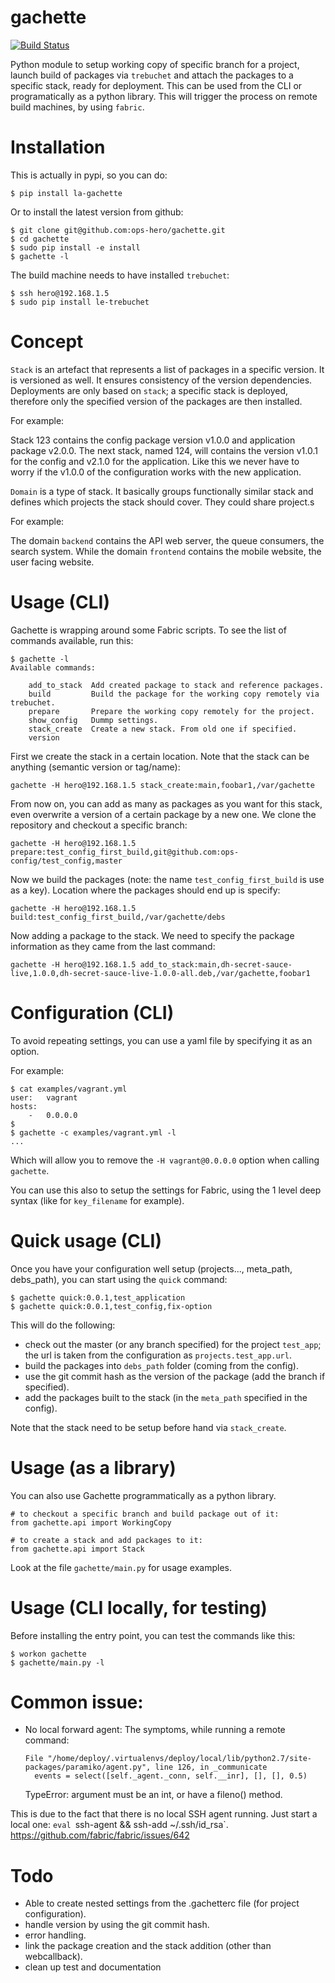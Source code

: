 gachette
========

[![Build Status](https://travis-ci.org/ops-hero/gachette.png?branch=master)](https://travis-ci.org/ops-hero/gachette)

Python module to setup working copy of specific branch for a project, launch build of packages via `trebuchet` and attach the packages to a specific stack, ready for deployment. This can be used from the CLI or programatically as a python library.
This will trigger the process on remote build machines, by using `fabric`.

Installation
============

This is actually in pypi, so you can do:

    $ pip install la-gachette

Or to install the latest version from github:

    $ git clone git@github.com:ops-hero/gachette.git
    $ cd gachette
    $ sudo pip install -e install
    $ gachette -l

The build machine needs to have installed `trebuchet`:

    $ ssh hero@192.168.1.5
    $ sudo pip install le-trebuchet

Concept
=======

`Stack` is an artefact that represents a list of packages in a specific version. It is versioned as well. It ensures
consistency of the version dependencies. Deployments are only based on `stack`; a specific stack is deployed, therefore
only the specified version of the packages are then installed.

For example:

Stack 123 contains the config package version v1.0.0 and application package v2.0.0. The next stack, named 124, will
contains the version v1.0.1 for the config and v2.1.0 for the application. Like this we never have to worry if the v1.0.0
of the configuration works with the new application.

`Domain` is a type of stack. It basically groups functionally similar stack and defines which projects the stack should cover.
They could share project.s

For example:

The domain `backend` contains the API web server, the queue consumers, the search system. While the domain `frontend` contains the
mobile website, the user facing website.



Usage (CLI)
===========
Gachette is wrapping around some Fabric scripts. To see the list of commands available, run this:

    $ gachette -l
    Available commands:

        add_to_stack  Add created package to stack and reference packages.
        build         Build the package for the working copy remotely via trebuchet.
        prepare       Prepare the working copy remotely for the project.
        show_config   Dummp settings.
        stack_create  Create a new stack. From old one if specified.
        version

First we create the stack in a certain location. Note that the stack can be anything (semantic version or tag/name):

    gachette -H hero@192.168.1.5 stack_create:main,foobar1,/var/gachette

From now on, you can add as many as packages as you want for this stack, even overwrite a version of a certain package
by a new one.
We clone the repository and checkout a specific branch:

    gachette -H hero@192.168.1.5 prepare:test_config_first_build,git@github.com:ops-config/test_config,master

Now we build the packages (note: the name `test_config_first_build` is use as a key). Location where the packages should end up is specify:

    gachette -H hero@192.168.1.5 build:test_config_first_build,/var/gachette/debs

Now adding a package to the stack. We need to specify the package information as they came from the last command:

    gachette -H hero@192.168.1.5 add_to_stack:main,dh-secret-sauce-live,1.0.0,dh-secret-sauce-live-1.0.0-all.deb,/var/gachette,foobar1


Configuration (CLI)
===================
To avoid repeating settings, you can use a yaml file by specifying it as an
option.

For example:

    $ cat examples/vagrant.yml
    user:   vagrant
    hosts:
        -   0.0.0.0
    $
    $ gachette -c examples/vagrant.yml -l
    ...

Which will allow you to remove the `-H vagrant@0.0.0.0` option when calling `gachette`.

You can use this also to setup the settings for Fabric, using the 1 level deep syntax (like for `key_filename` for example).


Quick usage (CLI)
=================
Once you have your configuration well setup (projects..., meta_path, debs_path), you can start using the `quick` command:

    $ gachette quick:0.0.1,test_application
    $ gachette quick:0.0.1,test_config,fix-option

This will do the following:
* check out the master (or any branch specified) for the project `test_app`; the url is taken from the configuration as `projects.test_app.url`.
* build the packages into `debs_path` folder (coming from the config).
* use the git commit hash as the version of the package (add the branch if specified).
* add the packages built to the stack (in the `meta_path` specified in the config).

Note that the stack need to be setup before hand via `stack_create`.


Usage (as a library)
====================
You can also use Gachette programmatically as a python library.

    # to checkout a specific branch and build package out of it:
    from gachette.api import WorkingCopy

    # to create a stack and add packages to it:
    from gachette.api import Stack

Look at the file `gachette/main.py` for usage examples.

Usage (CLI locally, for testing)
================================
Before installing the entry point, you can test the commands like this:

    $ workon gachette
    $ gachette/main.py -l

Common issue:
=============

* No local forward agent:
The symptoms, while running a remote command:

      File "/home/deploy/.virtualenvs/deploy/local/lib/python2.7/site-packages/paramiko/agent.py", line 126, in _communicate
        events = select([self._agent._conn, self.__inr], [], [], 0.5)
    TypeError: argument must be an int, or have a fileno() method.

This is due to the fact that there is no local SSH agent running. Just start a local one: `eval `ssh-agent && ssh-add ~/.ssh/id_rsa`.
https://github.com/fabric/fabric/issues/642


Todo
====
* Able to create nested settings from the .gachetterc file (for project configuration).
* handle version by using the git commit hash.
* error handling.
* link the package creation and the stack addition (other than webcallback).
* clean up test and documentation